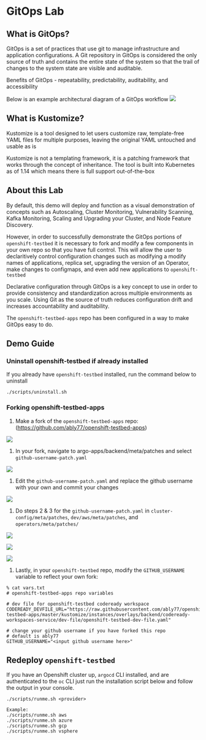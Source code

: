 # GitOps Lab

## What is GitOps?
GitOps is a set of practices that use git to manage infrastructure and application configurations. A Git repository in GitOps is considered the only source of truth and contains the entire state of the system so that the trail of changes to the system state are visible and auditable.

Benefits of GitOps - repeatability, predictability, auditability, and accessibility

Below is an example architectural diagram of a GitOps workflow
![](https://github.com/ably77/openshift-testbed/blob/master/resources/architecture2.png)

## What is Kustomize?
Kustomize is a tool designed to let users customize raw, template-free YAML files for multiple purposes, leaving the original YAML untouched and usable as is

Kustomize is not a templating framework, it is a patching framework that works through the concept of inheritance. The tool is built into Kubernetes as of 1.14 which means there is full support out-of-the-box


## About this Lab
By default, this demo will deploy and function as a visual demonstration of concepts such as Autoscaling, Cluster Monitoring, Vulnerability Scanning, Kafka Monitoring, Scaling and Upgrading your Cluster, and Node Feature Discovery. 

However, in order to successfully demonstrate the GitOps portions of `openshift-testbed` it is necessary to fork and modify a few components in your own repo so that you have full control. This will allow the user to declaritively control configuration changes such as modifying a modify names of applications, replica set, upgrading the version of an Operator, make changes to configmaps, and even add new applications to `openshift-testbed`

Declarative configuration through GitOps is a key concept to use in order to provide consistency and standardization across multiple environments as you scale. Using Git as the source of truth reduces configuration drift and increases accountability and auditability.

The `openshift-testbed-apps` repo has been configured in a way to make GitOps easy to do.

## Demo Guide

### Uninstall openshift-testbed if already installed
If you already have `openshift-testbed` installed, run the command below to uninstall
```
./scripts/uninstall.sh
```

### Forking openshift-testbed-apps

1. Make a fork of the `openshift-testbed-apps` repo: (https://github.com/ably77/openshift-testbed-apps)

![](https://github.com/ably77/openshift-testbed/blob/master/resources/labs/gitops1.png)

1. In your fork, navigate to argo-apps/backend/meta/patches and select `github-username-patch.yaml`

![](https://github.com/ably77/openshift-testbed/blob/master/resources/labs/gitops2.png)

1. Edit the `github-username-patch.yaml` and replace the github username with your own and commit your changes

![](https://github.com/ably77/openshift-testbed/blob/master/resources/labs/gitops3.png)

1. Do steps 2 & 3 for the `github-username-patch.yaml` in `cluster-config/meta/patches`, `dev/aws/meta/patches`, and `operators/meta/patches/`

![](https://github.com/ably77/openshift-testbed/blob/master/resources/labs/gitops4.png)

![](https://github.com/ably77/openshift-testbed/blob/master/resources/labs/gitops5.png)

![](https://github.com/ably77/openshift-testbed/blob/master/resources/labs/gitops6.png)

1. Lastly, in your `openshift-testbed` repo, modify the `GITHUB_USERNAME` variable to reflect your own fork:
```
% cat vars.txt 
# openshift-testbed-apps repo variables

# dev file for openshift-testbed codeready workspace
CODEREADY_DEVFILE_URL="https://raw.githubusercontent.com/ably77/openshift-testbed-apps/master/kustomize/instances/overlays/backend/codeready-workspaces-service/dev-file/openshift-testbed-dev-file.yaml"

# change your github username if you have forked this repo
# default is ably77
GITHUB_USERNAME="<input github username here>"
```

## Redeploy `openshift-testbed`
If you have an Openshift cluster up, `argocd` CLI installed, and are authenticated to the `oc` CLI just run the installation script below and follow the output in your console.
```
./scripts/runme.sh <provider>

Example:
./scripts/runme.sh aws
./scripts/runme.sh azure
./scripts/runme.sh gcp
./scripts/runme.sh vsphere
```
